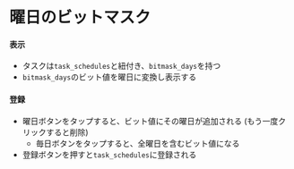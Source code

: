 # 曜日のビットマスク
#### 表示
- タスクは`task_schedules`と紐付き、`bitmask_days`を持つ
- `bitmask_days`のビット値を曜日に変換し表示する

#### 登録
- 曜日ボタンをタップすると、ビット値にその曜日が追加される (もう一度クリックすると削除)
  - 毎日ボタンをタップすると、全曜日を含むビット値になる
- 登録ボタンを押すと`task_schedules`に登録される
